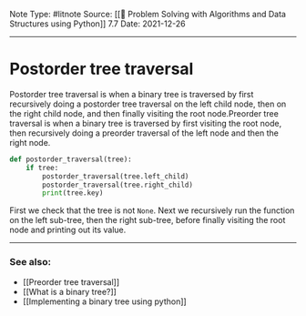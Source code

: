 Note Type: #litnote
Source: [[📖 Problem Solving with Algorithms and Data Structures using Python]] 7.7
Date: 2021-12-26

---
# Postorder tree traversal
Postorder tree traversal is when a binary tree is traversed by first recursively doing a postorder tree traversal on the left child node, then on the right child node, and then finally visiting the root node.Preorder tree traversal is when a binary tree is traversed by first visiting the root node, then recursively doing a preorder traversal of the left node and then the right node.

```python
def postorder_traversal(tree):
	if tree:
		postorder_traversal(tree.left_child)
		postorder_traversal(tree.right_child)
		print(tree.key)
```

First we check that the tree is not `None`. Next we recursively run the function on the left sub-tree, then the right sub-tree, before finally visiting the root node and printing out its value.

---
### See also:
- [[Preorder tree traversal]]
- [[What is a binary tree?]]
- [[Implementing a binary tree using python]]